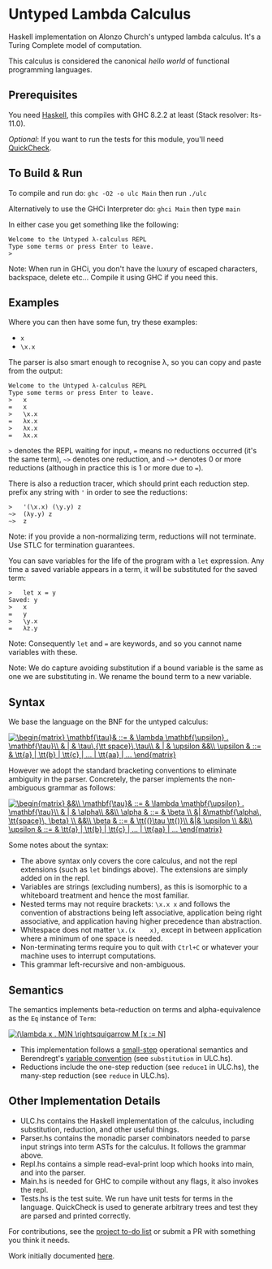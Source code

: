 # Untyped Lambda Calculus
Haskell implementation on Alonzo Church's untyped lambda calculus. It's a Turing Complete model of computation.

This calculus is considered the canonical _hello world_ of functional programming languages.

## Prerequisites
You need [Haskell](https://www.haskell.org/), this compiles with GHC 8.2.2 at least (Stack resolver: lts-11.0).

_Optional_: If you want to run the tests for this module, you'll need [QuickCheck](http://hackage.haskell.org/package/QuickCheck-2.12.6.1/docs/Test-QuickCheck.html#v:label).

## To Build & Run

To compile and run do:
`ghc -O2 -o ulc Main`
then run `./ulc`

Alternatively to use the GHCi Interpreter do:
`ghci Main`
then type `main`

In either case you get something like the following:
```
Welcome to the Untyped λ-calculus REPL
Type some terms or press Enter to leave.
>
```
Note: When run in GHCi, you don't have the luxury of escaped characters, backspace, delete etc...
Compile it using GHC if you need this.

## Examples 
Where you can then have some fun, try these examples:
- `x`
- `\x.x`

The parser is also smart enough to recognise λ, so you can copy and paste from the output:
```
Welcome to the Untyped λ-calculus REPL
Type some terms or press Enter to leave.
>   x
=   x
>   \x.x
=   λx.x
>   λx.x
=   λx.x
```
`>` denotes the REPL waiting for input, `=` means no reductions occurred (it's the same term), `~>` denotes one reduction, and `~>*` denotes 0 or more reductions (although in practice this is 1 or more due to `=`). 

There is also a reduction tracer, which should print each reduction step. prefix any string with `'` in order to see the reductions:
```
>   '(\x.x) (\y.y) z
~>  (λy.y) z
~>  z
```
Note: if you provide a non-normalizing term, reductions will not terminate. Use STLC for termination guarantees.

You can save variables for the life of the program with a `let` expression. Any time a saved variable appears in a term, it will be substituted for the saved term:
```
>   let x = y
Saved: y
>   x
=   y
>   \y.x
=   λz.y
```
Note: Consequently `let` and `=` are keywords, and so you cannot name variables with these. 

Note: We do capture avoiding substitution if a bound variable is the same as one we are substituting in. We rename the bound term to a new variable.

## Syntax 

We base the language on the BNF for the untyped calculus:

<a href="https://www.codecogs.com/eqnedit.php?latex=\begin{matrix}&space;\mathbf{\tau}&&space;::=&space;&&space;\lambda&space;\mathbf{\upsilon}&space;.&space;\mathbf{\tau}\\&space;&&space;|&space;&&space;\tau\,{\tt&space;space}\,\tau\\&space;&&space;|&space;&&space;\upsilon&space;&&\\&space;\upsilon&space;&&space;::=&space;&&space;\tt{a}&space;|&space;\tt{b}&space;|&space;\tt{c}&space;|&space;...&space;|&space;\tt{aa}&space;|&space;...&space;\end{matrix}" target="_blank"><img src="https://latex.codecogs.com/gif.latex?\begin{matrix}&space;\mathbf{\tau}&&space;::=&space;&&space;\lambda&space;\mathbf{\upsilon}&space;.&space;\mathbf{\tau}\\&space;&&space;|&space;&&space;\tau\,{\tt&space;space}\,\tau\\&space;&&space;|&space;&&space;\upsilon&space;&&\\&space;\upsilon&space;&&space;::=&space;&&space;\tt{a}&space;|&space;\tt{b}&space;|&space;\tt{c}&space;|&space;...&space;|&space;\tt{aa}&space;|&space;...&space;\end{matrix}" title="\begin{matrix} \mathbf{\tau}& ::= & \lambda \mathbf{\upsilon} . \mathbf{\tau}\\ & | & \tau\,{\tt space}\,\tau\\ & | & \upsilon &&\\ \upsilon & ::= & \tt{a} | \tt{b} | \tt{c} | ... | \tt{aa} | ... \end{matrix}" /></a>

However we adopt the standard bracketing conventions to eliminate ambiguity in the parser. Concretely, the parser implements the non-ambiguous grammar as follows:

<a href="https://www.codecogs.com/eqnedit.php?latex=\begin{matrix}&space;&&\\&space;\mathbf{\tau}&&space;::=&space;&&space;\lambda&space;\mathbf{\upsilon}&space;.&space;\mathbf{\tau}\\&space;&&space;|&space;&&space;\alpha\\&space;&&\\&space;\alpha&space;&&space;::=&space;&&space;\beta&space;\\&space;&|&space;&\mathbf{\alpha\,&space;\tt{space}\,&space;\beta}&space;\\&space;&&\\&space;\beta&space;&&space;::=&space;&&space;\tt{(}\tau&space;\tt{)}\\&space;&|&&space;\upsilon&space;\\&space;&&\\&space;\upsilon&space;&&space;::=&space;&&space;\tt{a}&space;|&space;\tt{b}&space;|&space;\tt{c}&space;|&space;...&space;|&space;\tt{aa}&space;|&space;...&space;\end{matrix}" target="_blank"><img src="https://latex.codecogs.com/gif.latex?\begin{matrix}&space;&&\\&space;\mathbf{\tau}&&space;::=&space;&&space;\lambda&space;\mathbf{\upsilon}&space;.&space;\mathbf{\tau}\\&space;&&space;|&space;&&space;\alpha\\&space;&&\\&space;\alpha&space;&&space;::=&space;&&space;\beta&space;\\&space;&|&space;&\mathbf{\alpha\,&space;\tt{space}\,&space;\beta}&space;\\&space;&&\\&space;\beta&space;&&space;::=&space;&&space;\tt{(}\tau&space;\tt{)}\\&space;&|&&space;\upsilon&space;\\&space;&&\\&space;\upsilon&space;&&space;::=&space;&&space;\tt{a}&space;|&space;\tt{b}&space;|&space;\tt{c}&space;|&space;...&space;|&space;\tt{aa}&space;|&space;...&space;\end{matrix}" title="\begin{matrix} &&\\ \mathbf{\tau}& ::= & \lambda \mathbf{\upsilon} . \mathbf{\tau}\\ & | & \alpha\\ &&\\ \alpha & ::= & \beta \\ &| &\mathbf{\alpha\, \tt{space}\, \beta} \\ &&\\ \beta & ::= & \tt{(}\tau \tt{)}\\ &|& \upsilon \\ &&\\ \upsilon & ::= & \tt{a} | \tt{b} | \tt{c} | ... | \tt{aa} | ... \end{matrix}" /></a>

Some notes about the syntax:

- The above syntax only covers the core calculus, and not the repl extensions (such as `let` bindings above). The extensions are simply added on in the repl. 
- Variables are strings (excluding numbers), as this is isomorphic to a whiteboard treatment and hence the most familiar.
- Nested terms may not require brackets: `\x.x x` and follows the convention of abstractions being left associative, application being right associative, and application having higher precedence than abstraction. 
- Whitespace does not matter `\x.(x    x)`, except in between application where a minimum of one space is needed. 
- Non-terminating terms require you to quit with `Ctrl+C` or whatever your machine uses to interrupt computations.
- This grammar left-recursive and non-ambiguous.

## Semantics

The semantics implements beta-reduction on terms and alpha-equivalence as the `Eq` instance of `Term`:

<a href="https://www.codecogs.com/eqnedit.php?latex=(\lambda&space;x&space;.&space;M)N&space;\rightsquigarrow&space;M&space;[x&space;:=&space;N]" target="_blank"><img src="https://latex.codecogs.com/gif.latex?(\lambda&space;x&space;.&space;M)N&space;\rightsquigarrow&space;M&space;[x&space;:=&space;N]" title="(\lambda x . M)N \rightsquigarrow M [x := N]" /></a>

- This implementation follows a [small-step](https://cs.stackexchange.com/questions/43294/difference-between-small-and-big-step-operational-semantics) operational semantics and Berendregt's [variable convention](https://cs.stackexchange.com/questions/69323/barendregts-variable-convention-what-does-it-mean) (see `substitution` in ULC.hs). 
- Reductions include the one-step reduction (see `reduce1` in ULC.hs), the many-step reduction (see `reduce` in ULC.hs). 

## Other Implementation Details
- ULC.hs contains the Haskell implementation of the calculus, including substitution, reduction, and other useful things.
- Parser.hs contains the monadic parser combinators needed to parse input strings into term ASTs for the calculus. It follows the grammar above.
- Repl.hs contains a simple read-eval-print loop which hooks into main, and into the parser.
- Main.hs is needed for GHC to compile without any flags, it also invokes the repl.
- Tests.hs is the test suite. We run have unit tests for terms in the language. QuickCheck is used to generate arbitrary trees and test they are parsed and printed correctly.

For contributions, see the [project to-do list](https://github.com/lukeg101/lplzoo/projects/1) or submit a PR with something you think it needs.

Work initially documented [here](https://gist.github.com/lukeg101/9090f20f4a7b09f401df9390a0e357c9).


